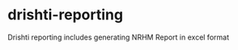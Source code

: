 drishti-reporting
=================

Drishti reporting includes generating NRHM Report in excel format
